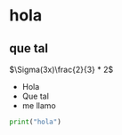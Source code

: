 # hola

## que tal

$\Sigma(3x)\frac{2}{3} * 2$

- Hola
- Que tal
- me llamo

```python
print("hola")
```

